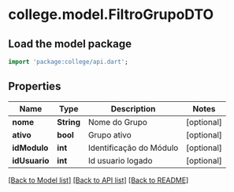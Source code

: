 # college.model.FiltroGrupoDTO

## Load the model package
```dart
import 'package:college/api.dart';
```

## Properties
Name | Type | Description | Notes
------------ | ------------- | ------------- | -------------
**nome** | **String** | Nome do Grupo | [optional] 
**ativo** | **bool** | Grupo ativo | [optional] 
**idModulo** | **int** | Identificação do Módulo | [optional] 
**idUsuario** | **int** | Id usuario logado | [optional] 

[[Back to Model list]](../README.md#documentation-for-models) [[Back to API list]](../README.md#documentation-for-api-endpoints) [[Back to README]](../README.md)


